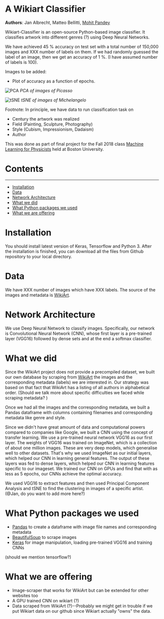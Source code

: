 # A Wikiart Classifier

**Authors**: Jan Albrecht, Matteo Bellitti, [Mohit Pandey](https://github.com/mohitpandey92)

Wikiart-Classifier is an open-source Python-based image classifier. It classifies artwork into different genres (?) using Deep Neural Networks. 

We have achieved 45 % accuracy on test set with a total number of 150,000 images and XXX number of labels on them. If we had randomly guessed the label of an image, then we get an accuracy of 1 %. (I have assumed number of labels is 100).

Images to be added:
- Plot of accuracy as a function of epochs.


![PCA](https://github.com/mbellitti/wikiart-classifier/blob/visualisation/src/picasso_example500_PCA.png)
_PCA of images of Picasso_


![tSNE](https://github.com/mbellitti/wikiart-classifier/blob/visualisation/src/michelangelo_feininger_test_tSNE.png)
_tSNE of images of Michelangelo_

Footnote:
In principle, we have data to run classification task on
- Century the artwork was realized
- Field (Painting, Sculpture, Photography)
- Style (Cubism, Impressionism, Dadaism)
- Author



This was done as part of final project for the Fall 2018 class
[Machine Learning for Physicists](https://physics.bu.edu/~pankajm/PY895-ML.html) held at Boston University.


# **Contents**
--------
* [Installation](#Installation)
* [Data](#Data)
* [Network Architecture](#Network-Architecture)
* [What we did](#What-we-did)
* [What Python packages we used](What-Python-packages-we-used)
* [What we are offering](#What-we-are-offering)


# **Installation**
You should install latest version of Keras, Tensorflow and Python 3. After the installation is finished, you can download all the files from Github repository to your local directory.

# **Data**

We have XXX number of images which have XXX labels.  The source of the images and metadata is
[WikiArt](https://www.wikiart.org/).


# **Network Architecture**

We use Deep Neural Network to classify images. Specifically, our network is Convolutional Neural Network (CNN), whose first layer is a pre-trained layer (VGG16) followed by dense sets and at the end a softmax classifier.



# **What we did**
Since the WikiArt project does not provide a precompiled dataset, we built our own database by scraping from [WikiArt](https://www.wikiart.org/)  the images and the corresponding metadata (labels) we are interested in. Our strategy was based on that fact that WikiArt has a listing of all authors in alphabetical order. (Should we talk more about specific difficulties we faced while scraping metadata? )


Once we had all the images and the corresponding metadata, we built a Pandas dataframe with columns containing filenames and corresponding metadata like genre and style.

Since we didn't have great amount of data and computational powers compared to companies like Google, we built a CNN using the concept of transfer learning. We use a pre-trained neural network VGG16 as our first layer. The weights of VGG16 was trained on ImageNet, which is a collection of about one million images. These are very deep models, which generalise well to other datasets. That's why we used ImageNet as our initial layers, which helped our CNN in learning general features. The output of these layers was fed to dense layers, which helped our CNN in learning features specific to our imageset. We trained our CNN on GPUs and find that with as less as 5 epochs, our CNNs achieve the optimal accuracy.

We used VGG16 to extract features and then used Principal Component Analysis and tSNE to find the clustering in images of a specific artist. (@Jan, do you want to add more here?)



# **What Python packages we used**
- [Pandas](https://pandas.pydata.org/) to create a dataframe with image file names and corresponding metadata
- [BeautifulSoup](https://www.crummy.com/software/BeautifulSoup/bs4/doc/) to scrape images
- [Keras](https://keras.io/) for image manipulation, loading pre-trained VGG16 and training CNNs

(should we mention tensorflow?)


# **What we are offering**

- Image-scraper that works for WikiArt but can be extended for other websites too
- A GPU trained CNN on wikiart (?)
- Data scraped from WikiArt (?)--Probably we might get in trouble if we put Wikiart data on our github since Wikiart actually "owns" the data.


